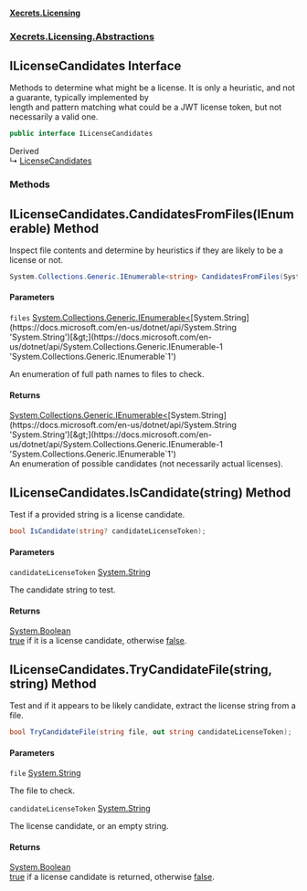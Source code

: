 #### [Xecrets.Licensing](index.md 'index')
### [Xecrets.Licensing.Abstractions](Xecrets.Licensing.Abstractions.md 'Xecrets.Licensing.Abstractions')

## ILicenseCandidates Interface

Methods to determine what might be a license. It is only a heuristic, and not a guarante, typically implemented by  
length and pattern matching what could be a JWT license token, but not necessarily a valid one.

```csharp
public interface ILicenseCandidates
```

Derived  
&#8627; [LicenseCandidates](Xecrets.Licensing.Implementation.LicenseCandidates.md 'Xecrets.Licensing.Implementation.LicenseCandidates')
### Methods

<a name='Xecrets.Licensing.Abstractions.ILicenseCandidates.CandidatesFromFiles(System.Collections.Generic.IEnumerable_string_)'></a>

## ILicenseCandidates.CandidatesFromFiles(IEnumerable<string>) Method

Inspect file contents and determine by heuristics if they are likely to be a license or not.

```csharp
System.Collections.Generic.IEnumerable<string> CandidatesFromFiles(System.Collections.Generic.IEnumerable<string> files);
```
#### Parameters

<a name='Xecrets.Licensing.Abstractions.ILicenseCandidates.CandidatesFromFiles(System.Collections.Generic.IEnumerable_string_).files'></a>

`files` [System.Collections.Generic.IEnumerable&lt;](https://docs.microsoft.com/en-us/dotnet/api/System.Collections.Generic.IEnumerable-1 'System.Collections.Generic.IEnumerable`1')[System.String](https://docs.microsoft.com/en-us/dotnet/api/System.String 'System.String')[&gt;](https://docs.microsoft.com/en-us/dotnet/api/System.Collections.Generic.IEnumerable-1 'System.Collections.Generic.IEnumerable`1')

An enumeration of full path names to files to check.

#### Returns
[System.Collections.Generic.IEnumerable&lt;](https://docs.microsoft.com/en-us/dotnet/api/System.Collections.Generic.IEnumerable-1 'System.Collections.Generic.IEnumerable`1')[System.String](https://docs.microsoft.com/en-us/dotnet/api/System.String 'System.String')[&gt;](https://docs.microsoft.com/en-us/dotnet/api/System.Collections.Generic.IEnumerable-1 'System.Collections.Generic.IEnumerable`1')  
An enumeration of possible candidates (not necessarily actual licenses).

<a name='Xecrets.Licensing.Abstractions.ILicenseCandidates.IsCandidate(string)'></a>

## ILicenseCandidates.IsCandidate(string) Method

Test if a provided string is a license candidate.

```csharp
bool IsCandidate(string? candidateLicenseToken);
```
#### Parameters

<a name='Xecrets.Licensing.Abstractions.ILicenseCandidates.IsCandidate(string).candidateLicenseToken'></a>

`candidateLicenseToken` [System.String](https://docs.microsoft.com/en-us/dotnet/api/System.String 'System.String')

The candidate string to test.

#### Returns
[System.Boolean](https://docs.microsoft.com/en-us/dotnet/api/System.Boolean 'System.Boolean')  
[true](https://docs.microsoft.com/en-us/dotnet/csharp/language-reference/builtin-types/bool 'https://docs.microsoft.com/en-us/dotnet/csharp/language-reference/builtin-types/bool') if it is a license candidate, otherwise [false](https://docs.microsoft.com/en-us/dotnet/csharp/language-reference/builtin-types/bool 'https://docs.microsoft.com/en-us/dotnet/csharp/language-reference/builtin-types/bool').

<a name='Xecrets.Licensing.Abstractions.ILicenseCandidates.TryCandidateFile(string,string)'></a>

## ILicenseCandidates.TryCandidateFile(string, string) Method

Test and if it appears to be likely candidate, extract the license string from a file.

```csharp
bool TryCandidateFile(string file, out string candidateLicenseToken);
```
#### Parameters

<a name='Xecrets.Licensing.Abstractions.ILicenseCandidates.TryCandidateFile(string,string).file'></a>

`file` [System.String](https://docs.microsoft.com/en-us/dotnet/api/System.String 'System.String')

The file to check.

<a name='Xecrets.Licensing.Abstractions.ILicenseCandidates.TryCandidateFile(string,string).candidateLicenseToken'></a>

`candidateLicenseToken` [System.String](https://docs.microsoft.com/en-us/dotnet/api/System.String 'System.String')

The license candidate, or an empty string.

#### Returns
[System.Boolean](https://docs.microsoft.com/en-us/dotnet/api/System.Boolean 'System.Boolean')  
[true](https://docs.microsoft.com/en-us/dotnet/csharp/language-reference/builtin-types/bool 'https://docs.microsoft.com/en-us/dotnet/csharp/language-reference/builtin-types/bool') if a license candidate is returned, otherwise [false](https://docs.microsoft.com/en-us/dotnet/csharp/language-reference/builtin-types/bool 'https://docs.microsoft.com/en-us/dotnet/csharp/language-reference/builtin-types/bool').
